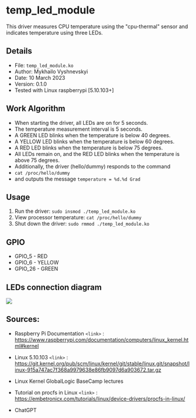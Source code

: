 # temp_led_module

This driver measures CPU temperature using the "cpu-thermal" sensor and indicates temperature using three LEDs.

## Details
- File: `temp_led_module.ko`
- Author: Mykhailo Vyshnevskyi
- Date: 10 March 2023
- Version: 0.1.0
- Tested with Linux raspberrypi [5.10.103+]

## Work Algorithm
- When starting the driver, all LEDs are on for 5 seconds.
- The temperature measurement interval is 5 seconds.
- A GREEN LED blinks when the temperature is below 40 degrees.
- A YELLOW LED blinks when the temperature is below 60 degrees.
- A RED LED blinks when the temperature is below 75 degrees.
- All LEDs remain on, and the RED LED blinks when the temperature is above 75 degrees.
- Additionally, the driver (hello/dummy) responds to the command 
-	`cat /proc/hello/dummy` 
- and outputs the message 
	`temperature = %d.%d Grad`
	
## Usage
1. Run the driver:
`sudo insmod ./temp_led_module.ko`
2. View processor temperature:
`cat /proc/hello/dummy`
3. Shut down the driver:
`sudo rmmod ./temp_led_module.ko`


## GPIO
- GPIO_5 - RED
- GPIO_6 - YELLOW
- GPIO_26 - GREEN

## LEDs connection diagram
<image src="https://github.com/MihailV1/gl_kernel_BaseCamp_2022_II/blob/02_Driver_Lesson/02_Driver_Lesson/block_diagram_small.jpg">


## Sources:
- Raspberry Pi Documentation
`<link>` : <https://www.raspberrypi.com/documentation/computers/linux_kernel.html#kernel>
- Linux 5.10.103
`<link>` :	<https://git.kernel.org/pub/scm/linux/kernel/git/stable/linux.git/snapshot/linux-915a747ac7f368a9979638e86fb9097d6a903672.tar.gz>
- Linux Kernel GlobalLogic BaseCamp lectures

- Tutorial on procfs in Linux
`<link>` :	<https://embetronicx.com/tutorials/linux/device-drivers/procfs-in-linux/>
- ChatGPT

